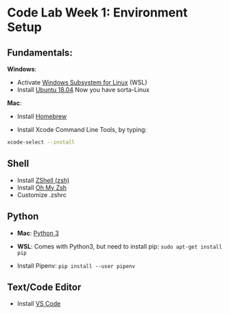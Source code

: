 # Code Lab Week 1: Environment Setup

## Fundamentals:

**Windows**:
* Activate [Windows Subsystem for Linux](https://docs.microsoft.com/en-us/windows/wsl/install-win10) (WSL)
* Install [Ubuntu 18.04](https://aka.ms/wsl-ubuntu-1804)
Now you have sorta-Linux 

**Mac**:
* Install [Homebrew](https://docs.brew.sh/Installation)

* Install Xcode Command Line Tools, by typing:
```sh
xcode-select --install
```

## Shell
* Install [ZShell (zsh)](https://github.com/robbyrussell/oh-my-zsh/wiki/Installing-ZSH)
* Install [Oh My Zsh](https://github.com/robbyrussell/oh-my-zsh)
* Customize .zshrc

## Python
* **Mac**: [Python 3](https://docs.python-guide.org/starting/install3/osx/)
* **WSL**: Comes with Python3, but need to install pip: `sudo apt-get install pip`

* Install Pipenv: `pip install --user pipenv`

## Text/Code Editor
* Install [VS Code](https://code.visualstudio.com/)